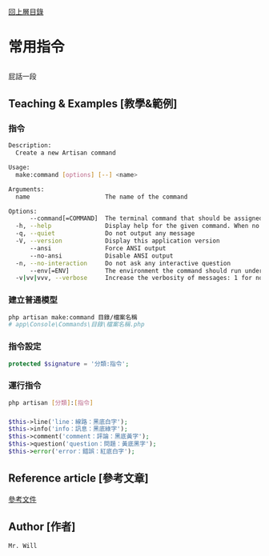 [回上層目錄](../README.md)

# 常用指令

## 
屁話一段

## **Teaching & Examples [教學&範例]**
### 指令
```bash
Description:
  Create a new Artisan command

Usage:
  make:command [options] [--] <name>

Arguments:
  name                     The name of the command

Options:
      --command[=COMMAND]  The terminal command that should be assigned [default: "command:name"]
  -h, --help               Display help for the given command. When no command is given display help for the list command
  -q, --quiet              Do not output any message
  -V, --version            Display this application version
      --ansi               Force ANSI output
      --no-ansi            Disable ANSI output
  -n, --no-interaction     Do not ask any interactive question
      --env[=ENV]          The environment the command should run under
  -v|vv|vvv, --verbose     Increase the verbosity of messages: 1 for normal output, 2 for more verbose output and 3 for debug
```

### 建立普通模型
```bash
php artisan make:command 目錄/檔案名稱
# app\Console\Commands\目錄\檔案名稱.php
```

### 指令設定
```php
protected $signature = '分類:指令';
```

### 運行指令
```bash
php artisan [分類]:[指令]
```

###
```php
$this->line('line：線路：黑底白字');
$this->info('info：訊息：黑底綠字');
$this->comment('comment：評論：黑底黃字');
$this->question('question：問題：黃底黑字');
$this->error('error：錯誤：紅底白字');
```

## **Reference article [參考文章]**
[參考文件](網址)

## **Author [作者]**
`Mr. Will`
